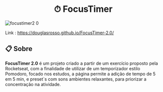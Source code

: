 <h1 align="center">⏱ FocusTimer </h1>

![focustimer2 0](https://user-images.githubusercontent.com/107089633/210451169-5a89d35e-476e-4718-ac1a-39591cba1eb4.gif)

Link : https://douglasrosso.github.io/FocusTimer-2.0/

## 📋 Sobre

**FocusTimer 2.0** é um projeto criado a partir de um exercício proposto pela Rocketseat, 
com a finalidade de utilizar de um temporizador estilo Pomodoro, focado nos estudos,
a página permite a adição de tempo de 5 em 5 min, e preset`s com sons ambientes relaxantes, 
para priorizar a concentração na atividade.
